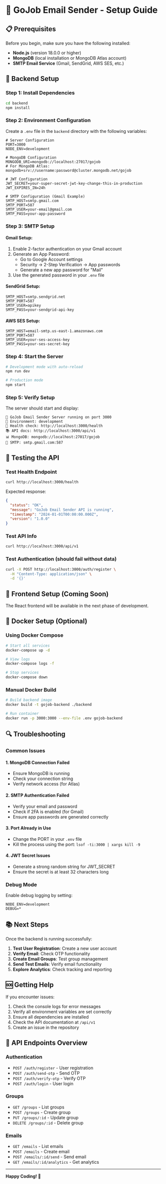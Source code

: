 # 🚀 GoJob Email Sender - Setup Guide

## 📋 Prerequisites

Before you begin, make sure you have the following installed:

- **Node.js** (version 18.0.0 or higher)
- **MongoDB** (local installation or MongoDB Atlas account)
- **SMTP Email Service** (Gmail, SendGrid, AWS SES, etc.)

## 🔧 Backend Setup

### Step 1: Install Dependencies

```bash
cd backend
npm install
```

### Step 2: Environment Configuration

Create a `.env` file in the `backend` directory with the following variables:

```env
# Server Configuration
PORT=3000
NODE_ENV=development

# MongoDB Configuration
MONGODB_URI=mongodb://localhost:27017/gojob
# For MongoDB Atlas: mongodb+srv://username:password@cluster.mongodb.net/gojob

# JWT Configuration
JWT_SECRET=your-super-secret-jwt-key-change-this-in-production
JWT_EXPIRES_IN=24h

# SMTP Configuration (Gmail Example)
SMTP_HOST=smtp.gmail.com
SMTP_PORT=587
SMTP_USER=your-email@gmail.com
SMTP_PASS=your-app-password
```

### Step 3: SMTP Setup

#### Gmail Setup:
1. Enable 2-factor authentication on your Gmail account
2. Generate an App Password:
   - Go to Google Account settings
   - Security → 2-Step Verification → App passwords
   - Generate a new app password for "Mail"
3. Use the generated password in your `.env` file

#### SendGrid Setup:
```env
SMTP_HOST=smtp.sendgrid.net
SMTP_PORT=587
SMTP_USER=apikey
SMTP_PASS=your-sendgrid-api-key
```

#### AWS SES Setup:
```env
SMTP_HOST=email-smtp.us-east-1.amazonaws.com
SMTP_PORT=587
SMTP_USER=your-ses-access-key
SMTP_PASS=your-ses-secret-key
```

### Step 4: Start the Server

```bash
# Development mode with auto-reload
npm run dev

# Production mode
npm start
```

### Step 5: Verify Setup

The server should start and display:
```
🚀 GoJob Email Sender Server running on port 3000
📧 Environment: development
🔗 Health check: http://localhost:3000/health
📚 API docs: http://localhost:3000/api/v1
📊 MongoDB: mongodb://localhost:27017/gojob
📧 SMTP: smtp.gmail.com:587
```

## 🧪 Testing the API

### Test Health Endpoint
```bash
curl http://localhost:3000/health
```

Expected response:
```json
{
  "status": "OK",
  "message": "GoJob Email Sender API is running",
  "timestamp": "2024-01-01T00:00:00.000Z",
  "version": "1.0.0"
}
```

### Test API Info
```bash
curl http://localhost:3000/api/v1
```

### Test Authentication (should fail without data)
```bash
curl -X POST http://localhost:3000/auth/register \
  -H "Content-Type: application/json" \
  -d '{}'
```

## 📱 Frontend Setup (Coming Soon)

The React frontend will be available in the next phase of development.

## 🐳 Docker Setup (Optional)

### Using Docker Compose
```bash
# Start all services
docker-compose up -d

# View logs
docker-compose logs -f

# Stop services
docker-compose down
```

### Manual Docker Build
```bash
# Build backend image
docker build -t gojob-backend ./backend

# Run container
docker run -p 3000:3000 --env-file .env gojob-backend
```

## 🔍 Troubleshooting

### Common Issues

#### 1. MongoDB Connection Failed
- Ensure MongoDB is running
- Check your connection string
- Verify network access (for Atlas)

#### 2. SMTP Authentication Failed
- Verify your email and password
- Check if 2FA is enabled (for Gmail)
- Ensure app passwords are generated correctly

#### 3. Port Already in Use
- Change the PORT in your `.env` file
- Kill the process using the port: `lsof -ti:3000 | xargs kill -9`

#### 4. JWT Secret Issues
- Generate a strong random string for JWT_SECRET
- Ensure the secret is at least 32 characters long

### Debug Mode

Enable debug logging by setting:
```env
NODE_ENV=development
DEBUG=*
```

## 📚 Next Steps

Once the backend is running successfully:

1. **Test User Registration**: Create a new user account
2. **Verify Email**: Check OTP functionality
3. **Create Email Groups**: Test group management
4. **Send Test Emails**: Verify email functionality
5. **Explore Analytics**: Check tracking and reporting

## 🆘 Getting Help

If you encounter issues:

1. Check the console logs for error messages
2. Verify all environment variables are set correctly
3. Ensure all dependencies are installed
4. Check the API documentation at `/api/v1`
5. Create an issue in the repository

## 🎯 API Endpoints Overview

### Authentication
- `POST /auth/register` - User registration
- `POST /auth/send-otp` - Send OTP
- `POST /auth/verify-otp` - Verify OTP
- `POST /auth/login` - User login

### Groups
- `GET /groups` - List groups
- `POST /groups` - Create group
- `PUT /groups/:id` - Update group
- `DELETE /groups/:id` - Delete group

### Emails
- `GET /emails` - List emails
- `POST /emails` - Create email
- `POST /emails/:id/send` - Send email
- `GET /emails/:id/analytics` - Get analytics

---

**Happy Coding! 🚀**
